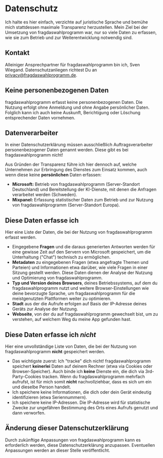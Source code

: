 # Datenschutz
Ich halte es hier einfach, verzichte auf juristische Sprache und bemühe mich stattdessen maximale Transparenz herzustellen.
Mein Ziel bei der Umsetzung von fragdaswahlprogramm war, nur so viele Daten zu erfassen, wie sie zum Betrieb und zur Weiterentwicklung notwendig sind.

## Kontakt
Alleiniger Ansprechpartner für fragdaswahlprogramm bin ich, Sven Wiegand. Datenschutzanliegen richtest Du an [privacy@fragdaswahlprogramm.de](mailto:privacy@fragdaswahlprogramm.de).

## Keine personenbezogenen Daten
fragdaswahlprogramm erfasst keine personenbezogenen Daten. Die Nutzung erfolgt ohne Anmeldung und ohne Angabe persönlicher Daten. Folglich kann ich auch keine Auskunft, Berichtigung oder Löschung entsprechender Daten vornehmen.

## Datenverarbeiter
In einer Datenschutzerklärung müssen ausschließlich Auftragsverarbeiter personenbezogener Daten genannt werden. Diese gibt es bei fragdaswahlprogramm nicht!

Aus Gründen der Transparenz führe ich hier dennoch auf, welche Unternehmen zur Erbringung des Dienstes zum Einsatz kommen, auch wenn diese keine **persönlichen** Daten erfassen:

- **Microsoft:** Betrieb von fragdaswahlprogramm (Server-Standort Deutschland) und Bereitstellung der KI-Dienste, mit denen die Anfragen verarbeitet werden (Schweden).
- **Mixpanel:** Erfassung statistischer Daten zum Betrieb und zur Nutzung von fragdaswahlprogramm (Server-Standort Europa).

## Diese Daten erfasse ich
Hier eine Liste der Daten, die bei der Nutzung von fragdaswahlprogramm erfasst werden.

- Eingegebene **Fragen** und die daraus generierten Antworten werden für eine gewisse Zeit auf den Servern von Microsoft gespeichert, um die Unterhaltung ("Chat") technisch zu ermöglichen.
- **Metadaten** zu eingegebenen Fragen (etwa angefragte Themen und Parteien) und Informationen etwa darüber, wie viele Fragen in einer Sitzung gestellt werden. Diese Daten dienen der Analyse der Nutzung und Optimierung von fragdaswahlprogramm.
- **Typ und Version deines Browsers**, deines Betriebssystems, auf dem du fragdaswahlprogramm nutzt und weitere Browser-Einstellungen wie deine bevorzugte Sprache, um fragdaswahlprogramm für die meistgenutzten Plattformen weiter zu optimieren.
- **Stadt** aus der die Aufrufe erfolgen auf Basis der IP-Adresse deines Geräts zur Analyse der Nutzung.
- **Webseite**, von der du auf fragdaswahlprogramm gewechselt bist, um zu verstehen, auf welchem Weg du meine App gefunden hast.

## Diese Daten erfasse ich _nicht_
Hier eine unvollständige Liste von Daten, die bei der Nutzung von fragdaswahlprogramm **nicht** gespeichert werden.

- Das wichtigste zuerst: Ich "tracke" dich nicht! fragdaswahlprogramm speichert **keinerlei** Daten auf deinem Rechner (etwa via Cookies oder Browser-Speicher). Auch binde ich **keine** Dienste ein, die dich via 3rd-Party-Cookies tracken. Wenn du fragdaswahlprogramm mehrfach aufrufst, ist für mich somit **nicht** nachvollziehbar, dass es sich um ein und dieselbe Person handelt.
- Ich speichere keine Informationen, die dich oder dein Gerät eindeutig identifizieren (etwa Seriennummern).
- Ich speichere keine IP-Adressen. Die IP-Adresse wird für statistische Zwecke zur ungefähren Bestimmung des Orts eines Aufrufs genutzt und dann verworfen.

## Änderung dieser Datenschutzerklärung
Durch zukünftige Anpassungen von fragdaswahlprogramm kann es erforderlich werden, diese Datenschutzerklärung anzupassen. Eventuellen Anpassungen werden an dieser Stelle veröffentlicht.